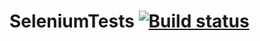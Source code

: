 # SeleniumTests [![Build status](https://ci.appveyor.com/api/projects/status/rmf0t7q8vxgeymrf?svg=true)](https://ci.appveyor.com/project/mzrivan/seleniumtests)